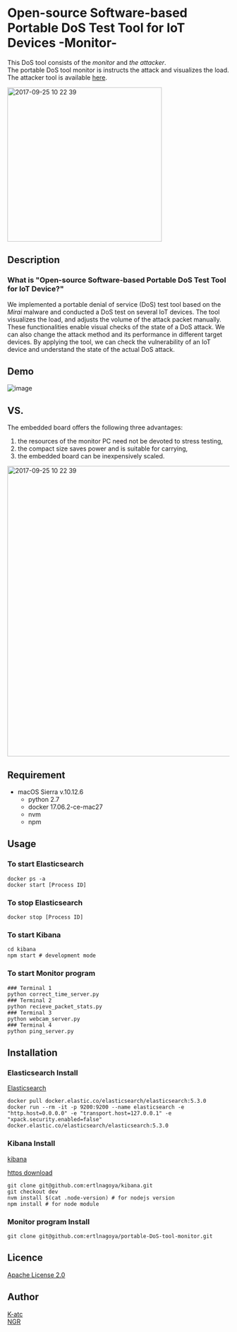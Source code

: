 Open-source Software-based Portable DoS Test Tool for IoT Devices -Monitor-    
====
This DoS tool consists of the _monitor_ and _the attacker_.     
The portable DoS tool monitor is instructs the attack and visualizes the load.   
The attacker tool is available [here](https://github.com/ertlnagoya/portable-DoS-tool-attacker).    
    
<img width="350" alt="2017-09-25 10 22 39" src="https://user-images.githubusercontent.com/26764885/30840032-02bdea00-a2b0-11e7-82ee-2e580704a730.png">    

## Description
 ### What is "Open-source Software-based Portable DoS Test Tool for IoT Device?"
 We implemented a portable denial of service (DoS) test tool based on the *Mirai* malware and conducted a DoS test on several IoT devices. 
 The tool visualizes the load, and adjusts the volume of the attack packet manually. 
 These functionalities enable visual checks of the state of a DoS attack. 
 We can also change the attack method and its performance in different target devices. 
 By applying the tool, we can check the vulnerability of an IoT device and understand the state of the actual DoS attack.
 
 
 
## Demo
![image](https://user-images.githubusercontent.com/26764885/30792330-5ac7b3a0-a1f4-11e7-85fa-6db92e2ff4c1.png)
## VS. 
The embedded board offers the following three advantages:     
1. the resources of the monitor PC need not be devoted to stress testing,     
2. the compact size saves power and is suitable for carrying,    
3. the embedded board can be inexpensively scaled.     
<img width="659" alt="2017-09-25 10 22 39" src="https://user-images.githubusercontent.com/26764885/30792602-a87c3b32-a1f6-11e7-8560-b4e1e6c65385.png">     

## Requirement
- macOS Sierra v.10.12.6
     - python 2.7
     - docker 17.06.2-ce-mac27
     - nvm
     - npm    
## Usage
### To start Elasticsearch
```
docker ps -a   
docker start [Process ID]  
``` 
### To stop Elasticsearch    
```    
docker stop [Process ID]    
``` 
### To start Kibana
```   
cd kibana
npm start # development mode  
```
### To start Monitor program    
```
### Terminal 1    
python correct_time_server.py   
### Terminal 2    
python recieve_packet_stats.py    
### Terminal 3    
python webcam_server.py 
### Terminal 4    
python ping_server.py
```
## Installation    
### Elasticsearch Install
[Elasticsearch](https://www.elastic.co/jp/products/elasticsearch)     
```
docker pull docker.elastic.co/elasticsearch/elasticsearch:5.3.0   
docker run --rm -it -p 9200:9200 --name elasticsearch -e "http.host=0.0.0.0" -e "transport.host=127.0.0.1" -e    "xpack.security.enabled=false" docker.elastic.co/elasticsearch/elasticsearch:5.3.0   
```

### Kibana Install 
[kibana](https://www.elastic.co/jp/products/kibana)    
     
[https download](https://github.com/ertlnagoya/kibana.git)            
```
git clone git@github.com:ertlnagoya/kibana.git    
git checkout dev    
nvm install $(cat .node-version) # for nodejs version  
npm install # for node module 
```
### Monitor program Install
```
git clone git@github.com:ertlnagoya/portable-DoS-tool-monitor.git
```
## Licence
[Apache License 2.0](https://github.com/ertlnagoya/portable-DoS-tool-monitor/blob/master/LICENSE)
## Author
[K-atc](https://github.com/K-atc)    
[NGR](https://github.com/KeigoNagara)

